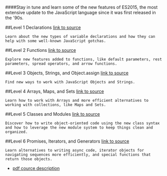 ####Stay in tune and learn some of the new features of ES2015, the most extensive update to the JavaScript language since it was first released in the '90s.

##Level 1 Declarations
[link to source](https://github.com/tsvetkovpro/js/tree/master/courses/codeschool/es2015/level-1)
```
Learn about the new types of variable declarations and how they can help with some well-known JavaScript gotchas.
```

##Level 2 Functions
[link to source](https://github.com/tsvetkovpro/js/tree/master/courses/codeschool/es2015/level-2)
```
Explore new features added to functions, like default parameters, rest parameters, spread operators, and arrow functions.
```

##Level 3 Objects, Strings, and Object.assign
[link to source](https://github.com/tsvetkovpro/js/tree/master/courses/codeschool/es2015/level-3)
```
Find new ways to work with JavaScript Objects and Strings.
```

##Level 4 Arrays, Maps, and Sets
[link to source](https://github.com/tsvetkovpro/js/tree/master/courses/codeschool/es2015/level-4)
```
Learn how to work with Arrays and more efficient alternatives to working with collections, like Maps and Sets.
```

##Level 5 Classes and Modules
[link to source](https://github.com/tsvetkovpro/js/tree/master/courses/codeschool/es2015/level-5)
```
Discover how to write object-oriented code using the new class syntax and how to leverage the new module system to keep things clean and organized.
```

##Level 6 Promises, Iterators, and Generators
[link to source](https://github.com/tsvetkovpro/js/tree/master/courses/codeschool/es2015/level-6)
```
Learn alternatives to writing async code, iterator objects for navigating sequences more efficiently, and special functions that return those objects.
```


* [pdf cource description](https://github.com/tsvetkovpro/js/blob/master/courses/codeschool/es2015/all-levels.pdf)

